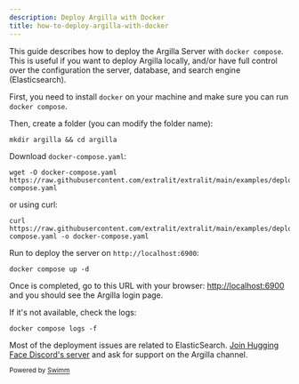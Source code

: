 ```yaml
---
description: Deploy Argilla with Docker
title: how-to-deploy-argilla-with-docker
---
```

This guide describes how to deploy the Argilla Server with `docker compose`. This is useful if you want to deploy Argilla locally, and/or have full control over the configuration the server, database, and search engine (Elasticsearch).

First, you need to install `docker` on your machine and make sure you can run `docker compose`.

Then, create a folder (you can modify the folder name):

```console
mkdir argilla && cd argilla
```

Download `docker-compose.yaml`:

```console
wget -O docker-compose.yaml https://raw.githubusercontent.com/extralit/extralit/main/examples/deployments/docker/docker-compose.yaml
```

or using curl:

```console
curl https://raw.githubusercontent.com/extralit/extralit/main/examples/deployments/docker/docker-compose.yaml -o docker-compose.yaml
```

Run to deploy the server on `http://localhost:6900`:

```console
docker compose up -d
```

Once is completed, go to this URL with your browser: <http://localhost:6900> and you should see the Argilla login page.

If it's not available, check the logs:

```console
docker compose logs -f
```

Most of the deployment issues are related to ElasticSearch. [Join Hugging Face Discord's server](http://hf.co/join/discord) and ask for support on the Argilla channel.

<SwmMeta version="3.0.0"><sup>Powered by [Swimm](https://app.swimm.io/)</sup></SwmMeta>
